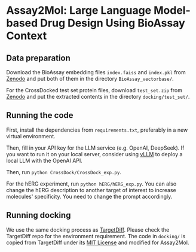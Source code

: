 # Assay2Mol: Large Language Model-based Drug Design Using BioAssay Context

## Data preparation
Download the BioAssay embedding files `index.faiss` and `index.pkl` from [Zenodo](https://doi.org/10.5281/zenodo.15867214) and put both of them in the directory `BioAssay_vectorbase/`.

For the CrossDocked test set protein files, download `test_set.zip` from [Zenodo](https://doi.org/10.5281/zenodo.15867214) and put the extracted contents in the directory `docking/test_set/`.

## Running the code
First, install the dependencies from `requirements.txt`, preferably in a new virtual environment.

Then, fill in your API key for the LLM service (e.g. OpenAI, DeepSeek). If you want to run it on your local server, consider using [vLLM](https://github.com/vllm-project/vllm) to deploy a local LLM with the OpenAI API.

Then, run `python CrossDock/CrossDock_exp.py`. 

For the hERG experiment, run `python hERG/hERG_exp.py`. You can also change the hERG description to another target of interest to increase molecules' specificity. You need to change the prompt accordingly.

## Running docking
We use the same docking process as [TargetDiff](https://github.com/guanjq/targetdiff). Please check the TargetDiff repo for the environment requirement. The code in `docking/` is copied from TargetDiff under its [MIT License](https://github.com/guanjq/targetdiff/blob/142f1eb7178480d435fe0b8cb95a99beb48997c7/LICIENCE) and modified for Assay2Mol.
